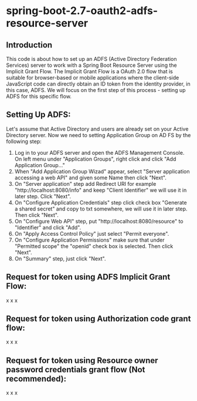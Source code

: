 # spring-boot-2.7-oauth2-adfs-resource-server
## Introduction
This code is about how to set up an ADFS (Active Directory Federation Services) server to work with a Spring Boot Resource Server using the Implicit Grant Flow. The Implicit Grant Flow is a OAuth 2.0 flow that is suitable for browser-based or mobile applications where the client-side JavaScript code can directly obtain an ID token from the identity provider, in this case, ADFS. We will focus on the first step of this process - setting up ADFS for this specific flow.

## Setting Up ADFS:
Let's assume that Active Directory and users are already set on your Active Directory server. Now we need to setting Application Group on AD FS by the following step:
1. Log in to your ADFS server and open the ADFS Management Console. On left menu under "Application Groups", right click and click "Add Application Group..."
2. When "Add Application Group Wizad" appear, select "Server application accessing a web API" and given some Name then click "Next".
3. On "Server application" step add Redirect URI for example "http://localhost:8080/info" and keep "Client Identifier" we will use it in later step. Click "Next".
4. On "Configure Application Credentials" step click check box "Generate a shared secret" and copy to txt somewhere, we will use it in later step. Then click "Next".
5. On "Configure Web API" step, put "http://localhost:8080/resource" to "Identifier" and click "Add".
6. On "Apply Access Control Policy" just select "Permit everyone".
7. On "Configure Application Permissions" make sure that under "Permitted scope" the "openid" check box is selected. Then click "Next".
8. On "Summary" step, just click "Next".

## Request for token using ADFS Implicit Grant Flow:
x
x
x
## Request for token using Authorization code grant flow:
x
x
x
## Request for token using Resource owner password credentials grant flow (Not recommended):
x
x
x

